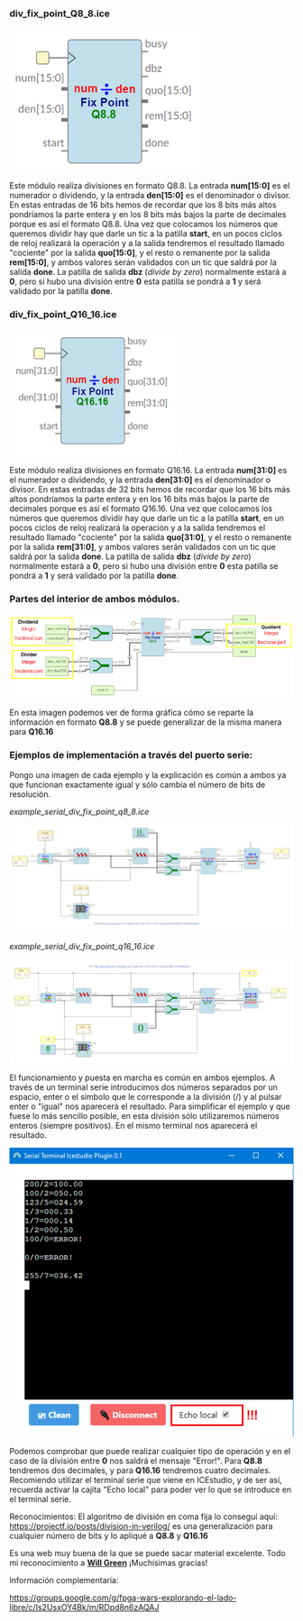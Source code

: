 ### div_fix_point_Q8_8.ice

![](https://github.com/Democrito/repositorios/blob/master/Maths/div_fix_point/images/div_fix_point_Q8_8.PNG)

Este módulo realiza divisiones en formato Q8.8. La entrada **num[15:0]** es el numerador o dividendo, y la entrada **den[15:0]** es el denominador o divisor. En estas entradas de 16 bits hemos de recordar que los 8 bits más altos pondríamos la parte entera y en los 8 bits más bajos la parte de decimales porque es así el formato Q8.8. Una vez que colocamos los números que queremos dividir hay que darle un tic a la patilla **start**, en un pocos ciclos de reloj realizará la operación y a la salida tendremos el resultado llamado "cociente" por la salida **quo[15:0]**, y el resto o remanente por la salida **rem[15:0]**, y ambos valores serán validados con un tic que saldrá por la salida **done**. La patilla de salida **dbz** (*divide by zero*) normalmente estará a **0**, pero si hubo una división entre **0** esta patilla se pondrá a **1** y será validado por la patilla **done**.

### div_fix_point_Q16_16.ice

![](https://github.com/Democrito/repositorios/blob/master/Maths/div_fix_point/images/div_fix_point_Q16_16.PNG)

Este módulo realiza divisiones en formato Q16.16. La entrada **num[31:0]** es el numerador o dividendo, y la entrada **den[31:0]** es el denominador o divisor. En estas entradas de 32 bits hemos de recordar que los 16 bits más altos pondríamos la parte entera y en los 16 bits más bajos la parte de decimales porque es así el formato Q16.16. Una vez que colocamos los números que queremos dividir hay que darle un tic a la patilla **start**, en un pocos ciclos de reloj realizará la operación y a la salida tendremos el resultado llamado "cociente" por la salida **quo[31:0]**, y el resto o remanente por la salida **rem[31:0]**, y ambos valores serán validados con un tic que saldrá por la salida **done**. La patilla de salida **dbz** (*divide by zero*) normalmente estará a **0**, pero si hubo una división entre **0** esta patilla se pondrá a **1** y será validado por la patilla **done**.

### Partes del interior de ambos módulos.

![](https://github.com/Democrito/repositorios/blob/master/Maths/div_fix_point/images/Inside_fix_point_Q8_8.png)

En esta imagen podemos ver de forma gráfica cómo se reparte la información en formato **Q8.8** y se puede generalizar de la misma manera para **Q16.16**


### Ejemplos de implementación a través del puerto serie:

Pongo una imagen de cada ejemplo y la explicación es común a ambos ya que funcionan exactamente igual y sólo cambia el número de bits de resolución.

*example_serial_div_fix_point_q8_8.ice*

![](https://github.com/Democrito/repositorios/blob/master/Maths/div_fix_point/images/example_serial_div_fix_point_q8_8.PNG)

*example_serial_div_fix_point_q16_16.ice*

![](https://github.com/Democrito/repositorios/blob/master/Maths/div_fix_point/images/example_serial_div_fix_point_q16_16.PNG)

El funcionamiento y puesta en marcha es común en ambos ejemplos. A través de un terminal serie introducimos dos números separados por un espacio, enter o el símbolo que le corresponde a la división (/) y al pulsar enter o "igual" nos aparecerá el resultado. Para simplificar el ejemplo y que fuese lo más sencillo posible, en esta división sólo utilizaremos números enteros (siempre positivos). En el mismo terminal nos aparecerá el resultado.

![](https://github.com/Democrito/repositorios/blob/master/Maths/div_fix_point/images/example_div_q8_8_serial_terminal.png)

Podemos comprobar que puede realizar cualquier tipo de operación y en el caso de la división entre **0** nos saldrá el mensaje "Error!". Para **Q8.8** tendremos dos decimales, y para **Q16.16** tendremos cuatro decimales. Recomiendo utilizar el terminal serie que viene en ICEstudio, y de ser así, recuerda activar la cajita "Echo local" para poder ver lo que se introduce en el terminal serie.

Reconocimientos: El algoritmo de división en coma fija lo conseguí aquí: https://projectf.io/posts/division-in-verilog/ es una generalización para cualquier número de bits y lo apliqué a **Q8.8** y **Q16.16**

Es una web muy buena de la que se puede sacar material excelente. Todo mi reconocimiento a [**Will Green**](https://github.com/projf/projf-explore) ¡Muchísimas gracias!

Información complementaria:

https://groups.google.com/g/fpga-wars-explorando-el-lado-libre/c/Is2UsxOY4Bk/m/RDpd8n6zAQAJ
